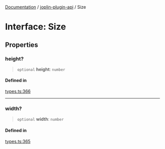 [Documentation](../../packages.md) / [joplin-plugin-api](../index.md) / Size

# Interface: Size

## Properties

### height?

> `optional` **height**: `number`

#### Defined in

[types.ts:366](https://github.com/rxliuli/joplin-utils/blob/a3a4c55f9104da0aa8b36da1259d082b810b3d68/packages/joplin-plugin-api/src/types.ts#L366)

---

### width?

> `optional` **width**: `number`

#### Defined in

[types.ts:365](https://github.com/rxliuli/joplin-utils/blob/a3a4c55f9104da0aa8b36da1259d082b810b3d68/packages/joplin-plugin-api/src/types.ts#L365)
